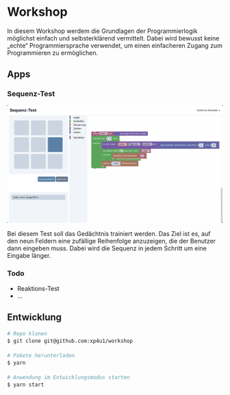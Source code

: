 # Workshop

In diesem Workshop werdem die Grundlagen der Programmierlogik möglichst einfach und selbsterklärend vermittelt. Dabei wird bewusst keine „echte“ Programmiersprache verwendet, um einen einfacheren Zugang zum Programmieren zu ermöglichen.

## Apps

### Sequenz-Test

<img src="./docs/sequence.png" />

Bei diesem Test soll das Gedächtnis trainiert werden. Das Ziel ist es, auf den neun Feldern eine zufällige Reihenfolge anzuzeigen, die der Benutzer dann eingeben muss. Dabei wird die Sequenz in jedem Schritt um eine Eingabe länger.

### Todo

- Reaktions-Test
- ...

## Entwicklung

```sh
# Repo klonen
$ git clone git@github.com:xp4u1/workshop

# Pakete herunterladen
$ yarn

# Anwendung im Entwicklungsmodus starten
$ yarn start
```
